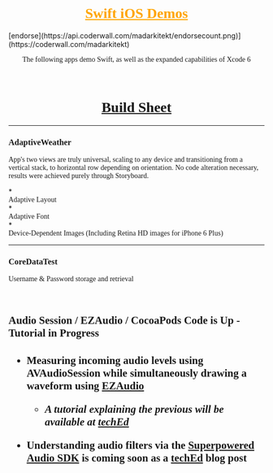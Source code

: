 <h1 style="color:orange;text-align:center;font-family:Exo-Thin"><u>Swift iOS Demos</u></h1>
[endorse](https://api.coderwall.com/madarkitekt/endorsecount.png)](https://coderwall.com/madarkitekt)
<p style="text-align:center;font-family:Exo;">The following apps demo Swift, as well as the expanded capabilities of Xcode 6</p>
 <br>

<h1 style="text-align:center;font-family:Exo-Thin;"><u>Build Sheet</u></h1>
<hr>
<h3 style="font-family:Exo-Thin">AdaptiveWeather</h3>
<p style="font-family:Exo-Bold">App's two views are truly universal, scaling to any device and transitioning from a vertical stack, to horizontal row depending on orientation. No code alteration necessary, results were achieved purely through Storyboard.</p>
* <div style="font-family:Exo">Adaptive Layout</div>
* <div style="font-family:Exo">Adaptive Font</div>
* <div style="font-family:Exo">Device-Dependent Images (Including Retina HD images for iPhone 6 Plus)</div>

<hr>
<h3 style="font-family:Exo-Thin">CoreDataTest</h3>
<p style="font-family:Exo-Bold">Username & Password storage and retrieval</p><br>
<div style="font-family:Exo"></div>


<div style="font-family:Exo-Thin">
<h2>Audio Session / EZAudio / CocoaPods Code is Up - Tutorial in Progress<h2>

* <strong>Measuring incoming audio levels using AVAudioSession while simultaneously drawing a waveform using [EZAudio](https://github.com/MadArkitekt/EZAudio)</strong>

  * *A tutorial explaining the previous will be available at [techEd](http://edsaltertech.com)*

* Understanding audio filters via the [Superpowered Audio SDK](http://superpowered.com/)</a> is coming soon as a [techEd](http://edsaltertech.com) blog post
</div>
<style="font-family:Exo-Thin"></style>
<style="font-family:Exo-Thin"></style>
<style="font-family:Exo-Thin"></style>
<style="font-family:Exo-Thin"></style>
<style="font-family:Exo-Thin"></style>
<style="font-family:Exo-Thin"></style>
